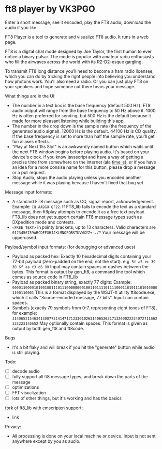 # ft8 player by VK3PGO

Enter a short message, see it encoded, play the FT8 audio, download the audio if you like.

FT8 Player is a tool to generate and visualize FT8 audio. It runs in a web page.

FT8 is a digital chat mode designed by Joe Taylor, the first human to ever notice a binary pulsar. The mode is popular with amateur radio enthusiasts who fill the airwaves across the world with its R2-D2-esque gargling.

To transmit FT8 long distance you'll need to become a ham radio licensee, which you can do by tricking the right people into believing you understand how photons work. You'll also need a radio. Or you can just play FT8 on your speakers and hope someone out there hears your message.

What things are in the UI:
- The number in a text box is the base frequency (default 500 Hz). FT8 audio output will range from the base frequency to 50 Hz above it. 1000 Hz is often preferred for sending, but 500 Hz is the default because it made for more pleasant listening while building this app.
- The number in the drop down is the sample rate (the frequency of the generated audio signal). 12000 Hz is the default. 44100 Hz is CD quality. If the base frequency is set to more than half the sample rate, you'll get fun aliases effects.
- "Play at Next 15s Slot" is an awkwardly named button which waits until the next FT8 window begins before playing audio. It's based on your device's clock. If you know javascript and have a way of getting a precise time from somewhere on the internet (ala [time.is](https://time.is/)), or if you have an idea for a more consise name for this button, please drop a message or a pull request.
- Stop Audio, stops the audio playing unless you encoded another message while it was playing because I haven't fixed that bug yet.

Message input formats:
- A standard FT8 message such as CQ, signal report, acknowledgement. Example: `CQ AA9GO QF22`. If FT8_lib fails to encode the text as a standard message, then ft8play attempts to encode it as a free text payload. FT8_lib does not yet support certain FT8 message types such as DXpedition mode and contests.
- `<FREE TEXT>` in pointy brackets, up to 13 characters. Valid characters are ` 0123456789ABCDEFGHIJKLMNOPQRSTUVWXYZ+-./?` Your message will be uppercased.

Payload/symbol input formats: (for debugging or advanced uses)
- Payload as packed hex: Exactly 10 hexadecimal digits containing your 77-bit payload (zero-padded on the end, not the start). e.g. `5f a5 ec 39 30 6f aa c3 d6 00` Input may contain spaces or dashes between the bytes. This format is output by gen_ft8, a command line tool which comes as source code in FT8_lib
- Payload as packed binary string, exactly 77 digits: Example: `00001100001010010011101110000000010011011110111100011010111010100001100110001` This is a format displayed by the WSJT-X utility ft8code.exe, which it calls "Source-encoded message, 77 bits". Input can contain spaces.
- Symbols (exactly 79 symbols from 0-7, representing eight tones of FT8), for example: `3140652154634130077314147171333010263140652631713260022224072711662335223140652` May optionally contain spaces. This format is given as output by both gen_ft8 and ft8code.

Bugs
- It's a bit flaky and will break if you hit the "generate" button while audio is still playing.

Todo:
- [ ] decode audio
- [ ] fully support all ft8 message types, and break down the parts of the message
- [ ] optimizations
- [ ] FFT visualization
- [ ] lots of other things, but it's working and has the basics

fork of ft8_lib with emscripten support:
- link

Privacy:
- All processing is done on your local machine or device. Input is not sent anywhere except by you as audio.
